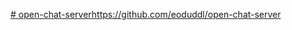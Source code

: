 [# open-chat-server](https://github.com/eoduddl/open-chat-server)https://github.com/eoduddl/open-chat-server
